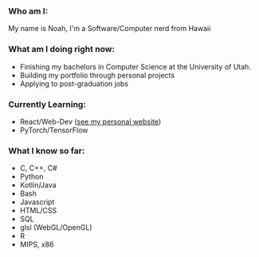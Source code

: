 ### Who am I: 
My name is Noah, I'm a Software/Computer nerd from Hawaii

### What am I doing right now:
- Finishing my bachelors in Computer Science at the University of Utah.
- Building my portfolio through personal projects
- Applying to post-graduation jobs

### Currently Learning:
- React/Web-Dev ([see my personal website](https://njaussi.tech))
- PyTorch/TensorFlow

### What I know so far:
- C, C++, C#
- Python
- Kotlin/Java
- Bash
- Javascript
- HTML/CSS
- SQL
- glsl (WebGL/OpenGL)
- R
- MIPS, x86
